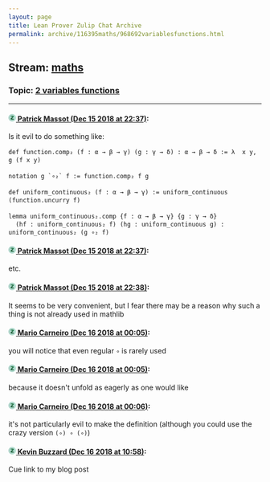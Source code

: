 ```yaml
---
layout: page
title: Lean Prover Zulip Chat Archive 
permalink: archive/116395maths/968692variablesfunctions.html
---
```


## Stream: [maths](index.html)
### Topic: [2 variables functions](968692variablesfunctions.html)

---

#### [![Click to go to Zulip](../../assets/img/zulip2.png) Patrick Massot (Dec 15 2018 at 22:37)](https://leanprover.zulipchat.com/#narrow/stream/116395-maths/topic/2%20variables%20functions/near/151852102):
Is it evil to do something like:
```lean
def function.comp₂ (f : α → β → γ) (g : γ → δ) : α → β → δ := λ  x y, g (f x y)

notation g `∘₂` f := function.comp₂ f g

def uniform_continuous₂ (f : α → β → γ) := uniform_continuous (function.uncurry f)

lemma uniform_continuous₂.comp {f : α → β → γ} {g : γ → δ}
  (hf : uniform_continuous₂ f) (hg : uniform_continuous g) :
uniform_continuous₂ (g ∘₂ f)
```

#### [![Click to go to Zulip](../../assets/img/zulip2.png) Patrick Massot (Dec 15 2018 at 22:37)](https://leanprover.zulipchat.com/#narrow/stream/116395-maths/topic/2%20variables%20functions/near/151852103):
etc.

#### [![Click to go to Zulip](../../assets/img/zulip2.png) Patrick Massot (Dec 15 2018 at 22:38)](https://leanprover.zulipchat.com/#narrow/stream/116395-maths/topic/2%20variables%20functions/near/151852144):
It seems to be very convenient, but I fear there may be a reason why such a thing is not already used in mathlib

#### [![Click to go to Zulip](../../assets/img/zulip2.png) Mario Carneiro (Dec 16 2018 at 00:05)](https://leanprover.zulipchat.com/#narrow/stream/116395-maths/topic/2%20variables%20functions/near/151854577):
you will notice that even regular `∘` is rarely used

#### [![Click to go to Zulip](../../assets/img/zulip2.png) Mario Carneiro (Dec 16 2018 at 00:05)](https://leanprover.zulipchat.com/#narrow/stream/116395-maths/topic/2%20variables%20functions/near/151854580):
because it doesn't unfold as eagerly as one would like

#### [![Click to go to Zulip](../../assets/img/zulip2.png) Mario Carneiro (Dec 16 2018 at 00:06)](https://leanprover.zulipchat.com/#narrow/stream/116395-maths/topic/2%20variables%20functions/near/151854627):
it's not particularly evil to make the definition (although you could use the crazy version `(∘) ∘ (∘)`)

#### [![Click to go to Zulip](../../assets/img/zulip2.png) Kevin Buzzard (Dec 16 2018 at 10:58)](https://leanprover.zulipchat.com/#narrow/stream/116395-maths/topic/2%20variables%20functions/near/151874113):
Cue link to my blog post

